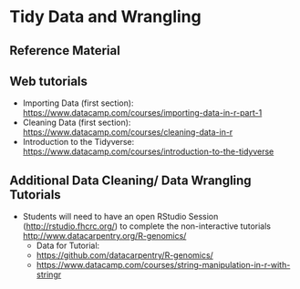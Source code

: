 # Tidy Data and Wrangling


## Reference Material

## Web tutorials
- Importing Data (first section): https://www.datacamp.com/courses/importing-data-in-r-part-1
- Cleaning Data (first section):  https://www.datacamp.com/courses/cleaning-data-in-r
- Introduction to the Tidyverse: https://www.datacamp.com/courses/introduction-to-the-tidyverse

## Additional Data Cleaning/ Data Wrangling Tutorials
- Students will need to have an open RStudio Session  (http://rstudio.fhcrc.org/) to complete the non-interactive tutorials
http://www.datacarpentry.org/R-genomics/    
  - Data for Tutorial:
  - https://github.com/datacarpentry/R-genomics/
  - https://www.datacamp.com/courses/string-manipulation-in-r-with-stringr

